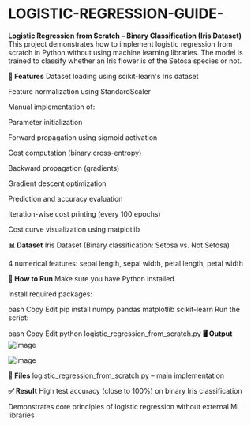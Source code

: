 # LOGISTIC-REGRESSION-GUIDE-
**Logistic Regression from Scratch – Binary Classification (Iris Dataset)**
This project demonstrates how to implement logistic regression from scratch in Python without using machine learning libraries. The model is trained to classify whether an Iris flower is of the Setosa species or not.

**🧠 Features**
Dataset loading using scikit-learn's Iris dataset

Feature normalization using StandardScaler

Manual implementation of:

Parameter initialization

Forward propagation using sigmoid activation

Cost computation (binary cross-entropy)

Backward propagation (gradients)

Gradient descent optimization

Prediction and accuracy evaluation

Iteration-wise cost printing (every 100 epochs)

Cost curve visualization using matplotlib

**📊 Dataset**
Iris Dataset (Binary classification: Setosa vs. Not Setosa)

4 numerical features: sepal length, sepal width, petal length, petal width

**🚀 How to Run**
Make sure you have Python installed.

Install required packages:

bash
Copy
Edit
pip install numpy pandas matplotlib scikit-learn
Run the script:

bash
Copy
Edit
python logistic_regression_from_scratch.py
**🖥️  Output**
![image](https://github.com/user-attachments/assets/20d8a6c6-1781-477e-998b-0880ceb6f396)

![image](https://github.com/user-attachments/assets/dd1dae0e-66de-4134-b676-a858657643ba)





**📁 Files**
logistic_regression_from_scratch.py – main implementation

**✅ Result**
High test accuracy (close to 100%) on binary Iris classification

Demonstrates core principles of logistic regression without external ML libraries

